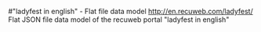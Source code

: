 #"ladyfest in english" - Flat file data model
http://en.recuweb.com/ladyfest/
Flat JSON file data model of the recuweb portal "ladyfest in english"
